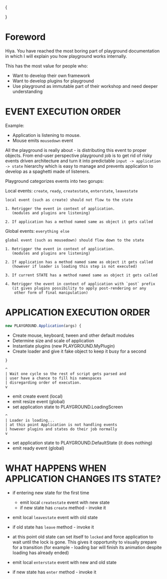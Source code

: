 {

}

# Foreword

Hiya. You have reached the most boring part of playground documentation in which I will explain you how playground works internally.

This has the most value for people who:

* Want to develop their own framework
* Want to develop plugins for playground
* Use playground as immutable part of their workshop and need deeper understanding

# EVENT EXECUTION ORDER

Example:

* Application is listening to mouse. 
* Mouse emits `mousedown` event

All the playground is really about - is distributing this event to proper objects. From end-user perspective playground job is to get rid of risky events driven architecture and turn it into predictable `input -> application -> state` hierarchy which is easy to manage and prevents application to develop as a spaghetti made of listeners.

Playground categorizes events into two gorups:

Local events: `create`, `ready`, `createstate`, `enterstate`, `leavestate`

```
local event (such as create) should not flow to the state

1. Retrigger the event in context of application. 
   (modules and plugins are listening)

2. If application has a method named same as object it gets called
```

Global events: `everything else`

```
global event (such as mousedown) should flow down to the state

1. Retrigger the event in context of application. 
   (modules and plugins are listening)

2. If application has a method named same as object it gets called
   (however if loader is loading this step is not executed)

3. If current STATE has a method named same as object it gets called   

4. Retrigger the event in context of application with `post` prefix
   (it gives plugins possibility to apply post-rendering or any
    other form of final manipulation)
```



# APPLICATION EXECUTION ORDER

```javascript
new PLAYGROUND.Application(args) {
```
* Create mouse, keyboard, tween and other default modules
* Determine size and scale of application
* Instantiate plugins (new PLAYGROUND.MyPlugin)
* Create loader and give it fake object to keep it busy for a second

```javascript
}
```


```
^
| Wait one cycle so the rest of script gets parsed and 
| user have a chance to fill his namespaces 
| disregarding order of execution.
v
```

* emit create event (local)
* emit resize event (global)
* set application state to PLAYGROUND.LoadingScreen

```
^
| Loader is loading...
| at this point Application is not handling events
| however plugins and states do their job normally
v
```

* set application state to PLAYGROUND.DefaultState (it does nothing)
* emit ready event (global)

# WHAT HAPPENS WHEN APPLICATION CHANGES ITS STATE?

* if entering new state for the first time
  * emit local `createstate` event with new state
  * if new state has `create` method - invoke it


* emit local `leavestate` event with old state
* if old state has `leave` method - invoke it
* at this point old state can set itself to `locked` and force application to wait until the lock is gone. This gives it opportunity to visually prepare for a transition (for example - loading bar will finish its animation despite loading has already ended)

* emit local `enterstate` event with new and old state
* if new state has `enter` method - invoke it
 
